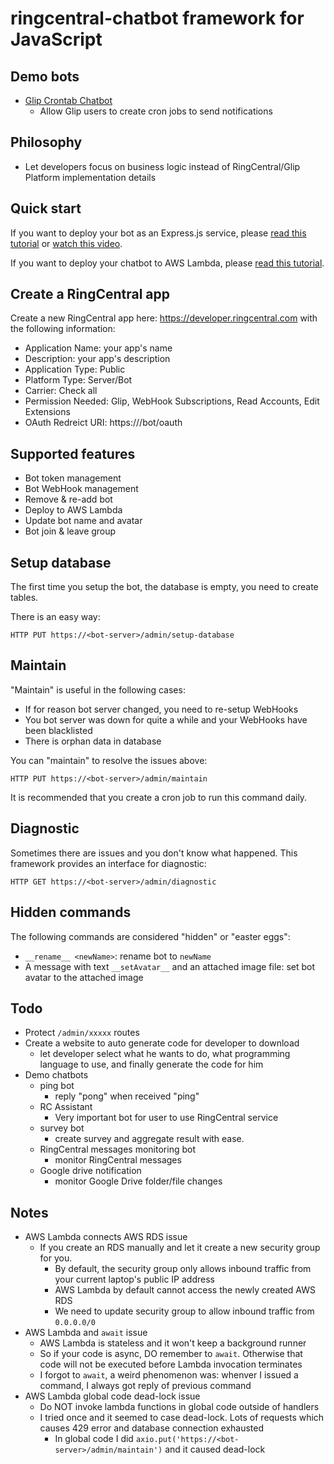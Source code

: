 # ringcentral-chatbot framework for JavaScript

## Demo bots

- [Glip Crontab Chatbot](https://github.com/tylerlong/glip-crontab-chatbot)
    - Allow Glip users to create cron jobs to send notifications


## Philosophy

- Let developers focus on business logic instead of RingCentral/Glip Platform implementation details


## Quick start

If you want to deploy your bot as an Express.js service, please [read this tutorial](https://github.com/tylerlong/glip-ping-chatbot/tree/express) or [watch this video](https://youtu.be/CR66cwHvsOI).

If you want to deploy your chatbot to AWS Lambda, please [read this tutorial](https://github.com/tylerlong/glip-ping-chatbot/tree/lambda).


## Create a RingCentral app

Create a new RingCentral app here: https://developer.ringcentral.com with the following information:

- Application Name: your app's name
- Description: your app's description
- Application Type: Public
- Platform Type: Server/Bot
- Carrier: Check all
- Permission Needed: Glip, WebHook Subscriptions, Read Accounts, Edit Extensions
- OAuth Redreict URI: https://<chatbot-server>/bot/oauth


## Supported features

- Bot token management
- Bot WebHook management
- Remove & re-add bot
- Deploy to AWS Lambda
- Update bot name and avatar
- Bot join & leave group


## Setup database

The first time you setup the bot, the database is empty, you need to create tables.

There is an easy way:

```
HTTP PUT https://<bot-server>/admin/setup-database
```


## Maintain

"Maintain" is useful in the following cases:

- If for reason bot server changed, you need to re-setup WebHooks
- You bot server was down for quite a while and your WebHooks have been blacklisted
- There is orphan data in database

You can "maintain" to resolve the issues above:

```
HTTP PUT https://<bot-server>/admin/maintain
```

It is recommended that you create a cron job to run this command daily.


## Diagnostic

Sometimes there are issues and you don't know what happened. This framework provides an interface for diagnostic:

```
HTTP GET https://<bot-server>/admin/diagnostic
```


## Hidden commands

The following commands are considered "hidden" or "easter eggs":

- `__rename__ <newName>`: rename bot to `newName`
- A message with text `__setAvatar__` and an attached image file: set bot avatar to the attached image


## Todo

- Protect `/admin/xxxxx` routes
- Create a website to auto generate code for developer to download
    - let developer select what he wants to do, what programming language to use, and finally generate the code for him
- Demo chatbots
    - ping bot
        - reply "pong" when received "ping"
    - RC Assistant
        - Very important bot for user to use RingCentral service
    - survey bot
        - create survey and aggregate result with ease.
    - RingCentral messages monitoring bot
        - monitor RingCentral messages
    - Google drive notification
        - monitor Google Drive folder/file changes


## Notes

- AWS Lambda connects AWS RDS issue
    - If you create an RDS manually and let it create a new security group for you.
        - By default, the security group only allows inbound traffic from your current laptop's public IP address
        - AWS Lambda by default cannot access the newly created AWS RDS
        - We need to update security group to allow inbound traffic from `0.0.0.0/0`
- AWS Lambda and `await` issue
    - AWS Lambda is stateless and it won't keep a background runner
    - So if your code is async, DO remember to `await`. Otherwise that code will not be executed before Lambda invocation terminates
    - I forgot to `await`, a weird phenomenon was: whenver I issued a command, I always got reply of previous command
- AWS Lambda global code dead-lock issue
    - Do NOT invoke lambda functions in global code outside of handlers
    - I tried once and it seemed to case dead-lock. Lots of requests which causes 429 error and database connection exhausted
        - In global code I did `axio.put('https://<bot-server>/admin/maintain')` and it caused dead-lock
